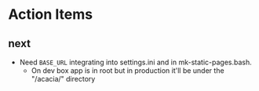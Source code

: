 
Action Items
============

next
----

- Need `BASE_URL` integrating into settings.ini and in mk-static-pages.bash.
    - On dev box app is in root but in production it'll be under the "/acacia/" directory

